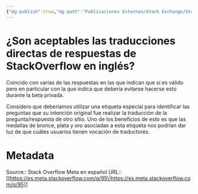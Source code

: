 ```yaml
---
{"dg-publish":true,"dg-path":"Publicaciones Externas/Stack Exchange/Stack Overflow en español/Stack Overflow en español Meta/es.meta.stackoverflow.com-95.md","permalink":"/publicaciones-externas/stack-exchange/stack-overflow-en-espanol/stack-overflow-en-espanol-meta/es-meta-stackoverflow-com-95/","title":"¿Son aceptables las traducciones directas de respuestas de StackOverflow en inglés?","hide":true,"noteIcon":"default","created":"2024-04-03T12:49:10.762-06:00","updated":"2024-04-05T16:43:58.220-06:00"}
---
```


# ¿Son aceptables las traducciones directas de respuestas de StackOverflow en inglés?

Coincido con varias de las respuestas en las que indican que sí es válido pero en particular con la que indica que debería evitarse hacerse esto durante la beta privada.

Considero que deberíamos utilizar una etiqueta especial para identificar las preguntas que su intención original fue realizar la traducción de la pregunta/respuesta de otro sitio. Uno de los beneficios de esto es que las medallas de bronce, plata y oro asociadas a esta etiqueta nos podrían dar luz de que cuáles usuarios tienen vocación de traductores.



# Metadata
Source:: Stack Overflow Meta en español
URL:: [[https://es.meta.stackoverflow.com/q/95\|https://es.meta.stackoverflow.com/q/95]]

